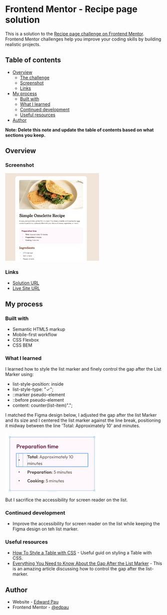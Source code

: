 # Frontend Mentor - Recipe page solution

This is a solution to the [Recipe page challenge on Frontend Mentor](https://www.frontendmentor.io/challenges/recipe-page-KiTsR8QQKm). Frontend Mentor challenges help you improve your coding skills by building realistic projects. 

## Table of contents

- [Overview](#overview)
  - [The challenge](#the-challenge)
  - [Screenshot](#screenshot)
  - [Links](#links)
- [My process](#my-process)
  - [Built with](#built-with)
  - [What I learned](#what-i-learned)
  - [Continued development](#continued-development)
  - [Useful resources](#useful-resources)
- [Author](#author)

**Note: Delete this note and update the table of contents based on what sections you keep.**

## Overview

### Screenshot

<img src="./assets/images/screenshot.png" alt="Screenshot" width="300"/>

### Links

- [Solution URL](https://github.com/edpau/fm_recipe-page)
- [Live Site URL](https://edpau.github.io/fm_recipe-page/)

## My process

### Built with

- Semantic HTML5 markup
- Mobile-first workflow
- CSS Flexbox
- CSS BEM



### What I learned

I learned how to style the list marker and finely control the gap after the List Marker using:
 - list-style-position: inside
 - list-style-type: "✓";
 - ::marker pseudo-element
 - ::before pseudo-element
 - content: counter(list-item)".";

I matched the Figma design below, I adjusted the gap after the list Marker and its size and I centered the list marker against the line break, positioning it midway between the line 'Total: Approximately 10' and minutes. 

<img src="./assets/images/bulletFigma.png" alt="Screenshot" width="300"/>

But I sacrifice the accessibility for screen reader on the list. 



### Continued development

- Improve the accessibility for screen reader on the list while keeping the Figma design on teh list marker.


### Useful resources

- [How To Style a Table with CSS](https://www.digitalocean.com/community/tutorials/how-to-style-a-table-with-css) - Useful guid on styling a Table with CSS.
- [Everything You Need to Know About the Gap After the List Marker](https://css-tricks.com/everything-you-need-to-know-about-the-gap-after-the-list-marker/) - This is an amazing article discussing how to control the gap after the list-marker.




## Author
- Website - [Edward Pau](https://www.edpau.me)
- Frontend Mentor - [@edpau](https://www.frontendmentor.io/profile/edpau)
